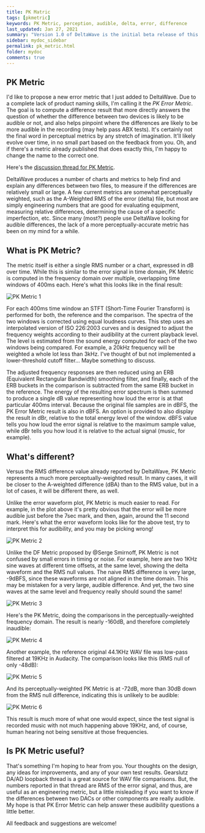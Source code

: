 ```yaml
---
title: PK Matric
tags: [pkmetric]
keywords: PK Metric, perception, audible, delta, error, difference
last_updated: Jan 27, 2021
summary: "Version 1.0 of DeltaWave is the initial beta release of this software. Use at your own risk!"
sidebar: mydoc_sidebar
permalink: pk_metric.html
folder: mydoc
comments: true
---
```


## PK Metric
I'd like to propose a new error metric that I just added to DeltaWave. Due to a complete lack of product naming skills, I'm calling it the *PK Error Metric*. The goal is to compute a difference result that more directly answers the question of whether the difference between two devices is likely to be audible or not, and also helps pinpoint where the differences are likely to be more audible in the recording (may help pass ABX tests). It's certainly not the final word in perceptual metrics by any stretch of imagination. It'll likely evolve over time, in no small part based on the feedback from you. Oh, and if there's a metric already published that does exactly this, I'm happy to change the name to the correct one.

Here's the [discussion thread for PK Metric](https://www.audiosciencereview.com/forum/index.php?threads/pk-error-metric-discussion-and-beta-test.19841).

DeltaWave produces a number of charts and metrics to help find and explain any differences between two files, to measure if the differences are relatively small or large. A few current metrics are somewhat perceptually weighted, such as the A-Weighted RMS of the error (delta) file, but most are simply engineering numbers that are good for evaluating equipment, measuring relative differences, determining the cause of a specific imperfection, etc. Since many (most?) people use DeltaWave looking for audible differences, the lack of a more perceptually-accurate metric has been on my mind for a while.

## What is PK Metric?
The metric itself is either a single RMS number or a chart, expressed in dB over time. While this is similar to the error signal in time domain, PK Metric is computed in the frequency domain over multiple, overlapping time windows of 400ms each. Here's what this looks like in the final result:

![PK Metric 1](images/pkmetric1.png)

For each 400ms time window an STFT (Short-Time Fourier Transform) is performed for both, the reference and the comparison. The spectra of the two windows is corrected using equal loudness curves. This step uses an interpolated version of ISO 226:2003 curves and is designed to adjust the frequency weights according to their audibility at the current playback level. The level is estimated from the sound energy computed for each of the two windows being compared. For example, a 20kHz frequency will be weighted a whole lot less than 3kHz. I've thought of but not implemented a lower-threshold cutoff filter... Maybe something to discuss.

The adjusted frequency responses are then reduced using an ERB (Equivalent Rectangular Bandwidth) smoothing filter, and finally, each of the ERB buckets in the comparison is subtracted from the same ERB bucket in the reference. The energy of the resulting error spectrum is then summed to produce a single dB value representing how loud the error is at that particular 400ms interval. Because the original file samples are in dBFS, the PK Error Metric result is also in dBFS. An option is provided to also display the result in dBr, relative to the total energy level of the window. dBFS value tells you how loud the error signal is relative to the maximum sample value, while dBr tells you how loud it is relative to the actual signal (music, for example).

## What's different?

Versus the RMS difference value already reported by DeltaWave, PK Metric represents a much more perceptually-weighted result. In many cases, it will be closer to the A-weighted difference (dBA) than to the RMS value, but in a lot of cases, it will be different there, as well.

Unlike the error waveform plot, PK Metric is much easier to read. For example, in the plot above it's pretty obvious that the error will be more audible just before the 7sec mark, and then, again, around the 11 second mark. Here's what the error waveform looks like for the above test, try to interpret this for audibility, and you may be picking wrong!

![PK Metric 2](images/pkmetric2.png)


Unlike the DF Metric proposed by @Serge Smirnoff, PK Metric is not confused by small errors in timing or noise. For example, here are two 1KHz sine waves at different time offsets, at the same level, showing the delta waveform and the RMS null values. The naive RMS difference is very large, -9dBFS, since these waveforms are not aligned in the time domain. This may be mistaken for a very large, audible difference. And yet, the two sine waves at the same level and frequency really should sound the same!

![PK Metric 3](images/pkmetric3.png)


Here's the PK Metric, doing the comparisons in the perceptually-weighted frequency domain. The result is nearly -160dB, and therefore completely inaudible:

![PK Metric 4](images/pkmetric4.png)


Another example, the reference original 44.1KHz WAV file was low-pass filtered at 19KHz in Audacity. The comparison looks like this (RMS null of only -48dB):

![PK Metric 5](images/pkmetric5.png)


And its perceptually-weighted PK Metric is at -72dB, more than 30dB down from the RMS null difference, indicating this is unlikely to be audible:

![PK Metric 6](images/pkmetric6.png)

This result is much more of what one would expect, since the test signal is recorded music with not much happening above 19KHz, and, of course, human hearing not being sensitive at those frequencies.


## Is PK Metric useful?
That's something I'm hoping to hear from you. Your thoughts on the design, any ideas for improvements, and any of your own test results. Gearslutz DA/AD loopback thread is a great source for WAV file comparisons. But, the numbers reported in that thread are RMS of the error signal, and thus, are useful as an engineering metric, but a little misleading if you want to know if the differences between two DACs or other components are really audible. My hope is that PK Error Metric can help answer these audibility questions a little better.

All feedback and suggestions are welcome!
